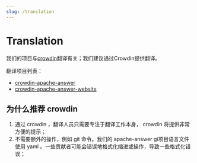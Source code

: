 ```yaml
---
slug: /translation
---
```


# Translation

我们的项目与[crowdin](https://crowdin.com/)翻译有关；我们建议通过Crowdin提供翻译。

翻译项目列表：

- [crowdin-apache-answer](https://crowdin.com/project/answer)
- [crowdin-apache-answer-website](https://crowdin.com/project/answer-website)

## 为什么推荐 crowdin

1. 通过 crowdin ，翻译人员只需要专注于翻译工作本身， crowdin 将提供非常方便的提示；
2. 不需要额外的操作，例如 git 命令。我们的 apache-answer gi项目语言文件使用 yaml 。一些贡献者可能会错误地格式化缩进或操作，导致一些格式化错误；
